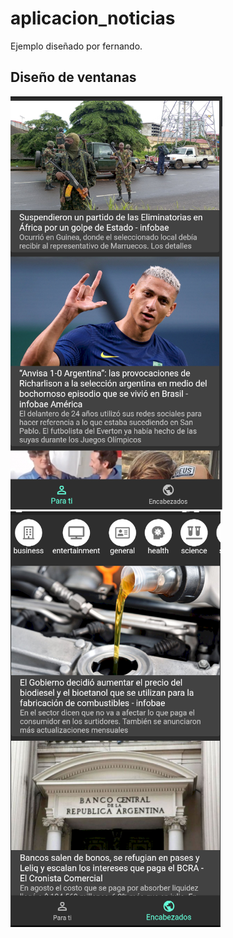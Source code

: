 # aplicacion_noticias

Ejemplo diseñado por fernando.

## Diseño de ventanas

![Pagina principal](imagen1.png)
![Pagina 2](imagen2.png)
